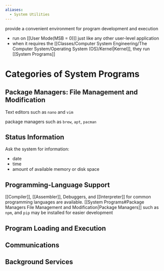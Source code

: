 ```yaml
---
aliases:
  - System Utilities
---
```

provide a convenient environment for program development and execution
- run on [[User Mode(MSB = 0)]] just like any other user-level application
- when it requires the [[Classes/Computer System Engineering/The Computer System/Operating System (OS)/Kernel|Kernel]], they run [[System Programs]]

# Categories of System Programs

## Package Managers: File Management and Modification
Text editors such as `nano` and `vim`

package managers such as `brew`, `apt`, `pacman`


## Status Information
Ask the system for information:
- date
- time
- amount of available memory or disk space

## Programming-Language Support
[[Compiler]], [[Assembler]], Debuggers, and [[Interpreter]] for common programming languages are available. 
[[System Programs#Package Managers File Management and Modification|Package Managers]] such as `npm`, and `pip` may be installed for easier development

## Program Loading and Execution


## Communications


## Background Services